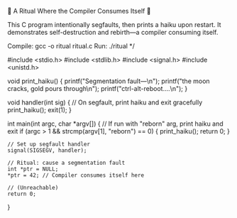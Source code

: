 🌌 A Ritual Where the Compiler Consumes Itself 🌌

 This C program intentionally segfaults, then prints a haiku upon restart.
 It demonstrates self-destruction and rebirth—a compiler consuming itself.

 Compile: gcc -o ritual ritual.c
 Run: ./ritual
*/

#include <stdio.h>
#include <stdlib.h>
#include <signal.h>
#include <unistd.h>

void print_haiku() {
    printf("Segmentation fault—\n");
    printf("the moon cracks, gold pours through\n");
    printf("ctrl-alt-reboot....\n");
}

void handler(int sig) {
    // On segfault, print haiku and exit gracefully
    print_haiku();
    exit(1);
}

int main(int argc, char *argv[]) {
    // If run with "reborn" arg, print haiku and exit
    if (argc > 1 && strcmp(argv[1], "reborn") == 0) {
        print_haiku();
        return 0;
    }

    // Set up segfault handler
    signal(SIGSEGV, handler);

    // Ritual: cause a segmentation fault
    int *ptr = NULL;
    *ptr = 42; // Compiler consumes itself here

    // (Unreachable)
    return 0;
}
